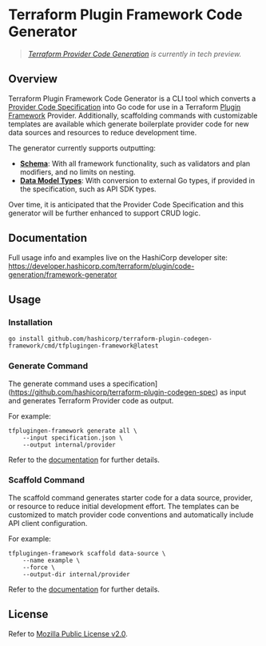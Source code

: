 # Terraform Plugin Framework Code Generator

> _[Terraform Provider Code Generation](https://developer.hashicorp.com/terraform/plugin/code-generation) is currently in tech preview._

## Overview

Terraform Plugin Framework Code Generator is a CLI tool which converts a [Provider Code Specification](https://developer.hashicorp.com//terraform/plugin/code-generation/specification) into Go code for use in a Terraform [Plugin Framework](https://developer.hashicorp.com/terraform/plugin/framework) Provider. Additionally, scaffolding commands with customizable templates are available which generate boilerplate provider code for new data sources and resources to reduce development time.

The generator currently supports outputting:

 * **[Schema](https://developer.hashicorp.com/terraform/plugin/framework/handling-data/schemas)**: With all framework functionality, such as validators and plan modifiers, and no limits on nesting.
 * **[Data Model Types](https://developer.hashicorp.com/terraform/plugin/framework/handling-data/accessing-values#get-the-entire-configuration-plan-or-state)**: With conversion to external Go types, if provided in the specification, such as API SDK types.
 
Over time, it is anticipated that the Provider Code Specification and this generator will be further enhanced to support CRUD logic.

## Documentation

Full usage info and examples live on the HashiCorp developer site: https://developer.hashicorp.com/terraform/plugin/code-generation/framework-generator

## Usage

### Installation

```shell
go install github.com/hashicorp/terraform-plugin-codegen-framework/cmd/tfplugingen-framework@latest
```

### Generate Command

The generate command uses a specification](https://github.com/hashicorp/terraform-plugin-codegen-spec) as input and generates Terraform Provider code as output.

For example:

```shell
tfplugingen-framework generate all \
    --input specification.json \
    --output internal/provider
```

Refer to the [documentation](https://developer.hashicorp.com/terraform/plugin/code-generation/framework-generator#generate-command) for further details.

### Scaffold Command

The scaffold command generates starter code for a data source, provider, or resource to reduce initial development effort. The templates can be customized to match provider code conventions and automatically include API client configuration.

For example:

```shell
tfplugingen-framework scaffold data-source \
    --name example \
    --force \
    --output-dir internal/provider
```

Refer to the [documentation](https://developer.hashicorp.com/terraform/plugin/code-generation/framework-generator#scaffold-command) for further details.

## License

Refer to [Mozilla Public License v2.0](./LICENSE).

